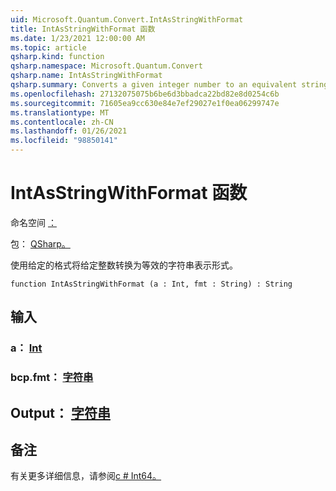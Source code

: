 ```yaml
---
uid: Microsoft.Quantum.Convert.IntAsStringWithFormat
title: IntAsStringWithFormat 函数
ms.date: 1/23/2021 12:00:00 AM
ms.topic: article
qsharp.kind: function
qsharp.namespace: Microsoft.Quantum.Convert
qsharp.name: IntAsStringWithFormat
qsharp.summary: Converts a given integer number to an equivalent string representation, using the given format.
ms.openlocfilehash: 27132075075b6be6d3bbadca22bd82e8d0254c6b
ms.sourcegitcommit: 71605ea9cc630e84e7ef29027e1f0ea06299747e
ms.translationtype: MT
ms.contentlocale: zh-CN
ms.lasthandoff: 01/26/2021
ms.locfileid: "98850141"
---
```

# <a name="intasstringwithformat-function"></a>IntAsStringWithFormat 函数

命名空间 [：](xref:Microsoft.Quantum.Convert)

包： [QSharp。](https://nuget.org/packages/Microsoft.Quantum.QSharp.Core)


使用给定的格式将给定整数转换为等效的字符串表示形式。

```qsharp
function IntAsStringWithFormat (a : Int, fmt : String) : String
```


## <a name="input"></a>输入

### <a name="a--int"></a>a： [Int](xref:microsoft.quantum.lang-ref.int)




### <a name="fmt--string"></a>bcp.fmt： [字符串](xref:microsoft.quantum.lang-ref.string)





## <a name="output--string"></a>Output： [字符串](xref:microsoft.quantum.lang-ref.string)



## <a name="remarks"></a>备注

有关更多详细信息，请参阅[c # Int64。](https://docs.microsoft.com/dotnet/api/system.int64.tostring?view=netframework-4.7.1#System_Int64_ToString_System_String_)